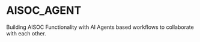 # AISOC_AGENT
Building AISOC  Functionality with AI Agents based workflows to collaborate with each other.
